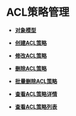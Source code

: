# ACL策略管理<a name="ZH-CN_TOPIC_0000001082221203"></a>

-   **[对象模型](AccessControlPolicyManagement-ObjectModel-9.md)**  

-   **[创建ACL策略](CreatingAccessControlPolicy.md)**  

-   **[修改ACL策略](ModifyinganAccessControlPolicy.md)**  

-   **[删除ACL策略](deletinganAccessControlPolicy.md)**  

-   **[批量删除ACL策略](deletingMultipleAccessControlPolicy.md)**  

-   **[查看ACL策略详情](QueryingDetailsofanAccessControlPolicy.md)**  

-   **[查看ACL策略列表](QueryingtheAccessControlPolicyList.md)**  


